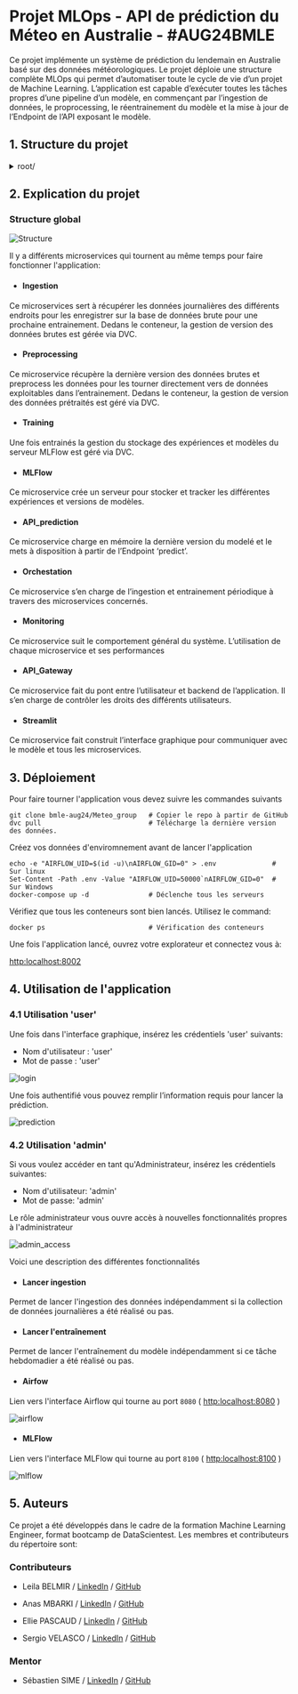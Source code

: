 # Projet MLOps - API de prédiction du Méteo en Australie - #AUG24BMLE
Ce projet implémente un système de prédiction du lendemain en Australie basé sur des données météorologiques. Le projet déploie une structure complète MLOps qui permet d’automatiser toute le cycle de vie d’un projet de Machine Learning. L’application est capable d’exécuter toutes les tâches propres d’une pipeline d’un modèle, en commençant par l’ingestion de données, le proprocessing, le réentrainement du modèle et la mise à jour de l’Endpoint de l’API exposant le modèle.

## 1. Structure du projet
<details>
    <summary>root/</summary>
    &emsp;.gitignore<br>
    &emsp;docker-compose.yaml<br>
    &emsp;dvc.lock<br>
    &emsp;.dvcignore<br>
    &emsp;dvc.yaml<br>
    &emsp;LICENSE<br>
    <details>
    <summary>.dvc/</summary>
        &emsp;.gitignore<br>
        &emsp; config<br>
    </details>
    <details>
    <summary>config/</summary>
        &emsp; config.yaml
    </details>
    <details>
    <summary>data/</summary>
        <details>
        <summary>&emsp;monitoring/</summary>
            &emsp;&emsp;&emsp;visualizations/<br>
        </details>
        &emsp;&emsp; processed/<br>  
        &emsp;&emsp; production_logs/<br>  
        &emsp;&emsp; raw/<br>  
    </details>
    <details>
    <summary>logs/</summary> 
    &emsp;&emsp;airflow/
    </details>
    <details>
    <summary>metrics/</summary>
    </details>
    <details>
    <summary>mlflow/</summary>
        &emsp;&emsp;mlartifacts/
        <details>
        <summary>&emsp;mlruns/</summary>
            &emsp;&emsp;&emsp;0/
            <details>
            <summary>&emsp;&emsp;models/</summary>
                &emsp;&emsp;&emsp;&emsp;model/
            </details>
        </details>
    </details>
    <details>
    <summary>src</summary>
        <details>
        <summary>&emsp;airflow/</summary>
            <details>
            <summary>&emsp;&emsp;dags/</summary>
                &emsp;&emsp;&emsp;&emsp; ingestion_dag.py  <br>
                &emsp;&emsp;&emsp;&emsp; monitoring_dag.py  <br>
                &emsp;&emsp;&emsp;&emsp; tools.py  <br>
                &emsp;&emsp;&emsp;&emsp; train_dag.py  <br>
                <details>
                <summary>&emsp;&emsp;&emsp; monitoring/</summary>
                    &emsp;&emsp;&emsp;&emsp;&emsp;drift_monitoring.py
                </details>
            </details>
            &emsp;&emsp;&emsp;plugins/
        </details> 
        <details>
        <summary>&emsp;api_model/</summary>
            &emsp;&emsp;&emsp;.dockerignore<br>
            &emsp;&emsp;&emsp;app_model.py<br>
            &emsp;&emsp;&emsp;Dockerfile<br>
            &emsp;&emsp;&emsp;input_classes.py<br>
            &emsp;&emsp;&emsp;requirements.txt<br>
        </details> 
        <details>
        <summary>&emsp;Gateway/</summary>
            &emsp;&emsp;&emsp;api_securite.py<br> 
            &emsp;&emsp;&emsp;Dockerfile<br>
            &emsp;&emsp;&emsp;requirements.txt<br>
        </details>
        <details>
        <summary>&emsp;ingest</summary> 
            &emsp;&emsp;&emsp;.dockerignore<br>
            &emsp;&emsp;&emsp; Dockerfile<br>
            &emsp;&emsp;&emsp; ingest_data.py<br>
            &emsp;&emsp;&emsp; requirements.txt<br>
            &emsp;&emsp;&emsp; script_meteo.py<br>
            &emsp;&emsp;&emsp; url_dict.py<br>
        </details> 
        <details>
        <summary>&emsp;mlflow/</summary>
            &emsp;&emsp;&emsp;Dockerfile<br>
            &emsp;&emsp;&emsp; requirements.txt<br>
        </details>
        <details>
        <summary>&emsp;monitoring/</summary>
            &emsp;&emsp;&emsp; Dockerfile<br>
            &emsp;&emsp;&emsp; drift_detection.py<br>
            &emsp;&emsp;&emsp; model_comparison.py<br>
            &emsp;&emsp;&emsp; requirements.txt<br>
        </details>
        <details>
        <summary>&emsp;preprocessing/</summary>
            &emsp;&emsp;&emsp; preprocess.py<br>
            &emsp;&emsp;&emsp; Dockerfile<br>
            &emsp;&emsp;&emsp; requirements.txt<br>
        </details>
        <details>
        <summary>&emsp;streamlit_app </summary>
            &emsp;&emsp;&emsp; app.py  <br>
            &emsp;&emsp;&emsp; Dockerfile  <br>
            &emsp;&emsp;&emsp; requirements.txt<br>
        </details>
        <details>
        <summary>&emsp;train</summary>
            &emsp;&emsp;&emsp; .dockerignore  <br>
            &emsp;&emsp;&emsp; Dockerfile  <br>
            &emsp;&emsp;&emsp; requirements.txt  <br>
            &emsp;&emsp;&emsp; train.py<br>
        </details>
    </details>
    <details>
    <summary>tests_unitaires  </summary>
    &emsp;&emsp; recap.md  <br>
    &emsp;&emsp; test_preprocess.py  <br>
    &emsp;&emsp; test_xgboost_model.py <br>
    </details>
</details>

## 2. Explication du projet
### Structure global
![Structure](_readme/images/Image1.png)

Il y a différents microservices qui tournent au même temps pour faire fonctionner l'application:
- #### Ingestion
Ce microservices sert à récupérer les données journalières des différents endroits pour les enregistrer sur la base de données brute pour une prochaine entrainement. Dedans le conteneur, la gestion de version des données brutes est gérée via DVC.
- #### Preprocessing
Ce microservice récupère la dernière version des données brutes et preprocess les données pour les tourner directement vers de données exploitables dans l’entrainement.
Dedans le conteneur, la gestion de version des données prétraités est géré via DVC.
- #### Training 
Une fois entrainés la gestion du stockage des expériences et modèles du serveur MLFlow est géré via DVC.
- #### MLFlow
Ce microservice crée un serveur pour stocker et tracker les différentes expériences et versions de modèles.
- #### API_prediction
Ce microservice charge en mémoire la dernière version du modelé et le mets à disposition à partir de l’Endpoint ‘predict’.
- #### Orchestation
Ce microservice s’en charge de l’ingestion et entrainement périodique à travers des microservices concernés.
- #### Monitoring
Ce microservice suit le comportement général du système. L’utilisation de chaque microservice et ses performances
- #### API_Gateway
Ce microservice fait du pont entre l’utilisateur et backend de l’application. Il s’en charge de contrôler les droits des différents utilisateurs.
- #### Streamlit
Ce microservice fait construit l’interface graphique pour communiquer avec le modèle et tous les microservices.

## 3. Déploiement
Pour faire tourner l'application vous devez suivre les commandes suivants

```
git clone bmle-aug24/Meteo_group   # Copier le repo à partir de GitHub
dvc pull                           # Télécharge la dernière version des données. 
```
Créez vos données d'enviromnement avant de lancer l'application
```
echo -e "AIRFLOW_UID=$(id -u)\nAIRFLOW_GID=0" > .env              # Sur linux
Set-Content -Path .env -Value "AIRFLOW_UID=50000`nAIRFLOW_GID=0"  # Sur Windows
docker-compose up -d               # Déclenche tous les serveurs
```

Vérifiez que tous les conteneurs sont bien lancés. Utilisez le command:
```
docker ps                          # Vérification des conteneurs
```
Une fois l'application lancé, ouvrez votre explorateur et connectez vous à:

[http:localhost:8002](http:localhost:8002)

## 4. Utilisation de l'application
### 4.1 Utilisation 'user'
Une fois dans l'interface graphique, insérez les crédentiels 'user' suivants:
- Nom d'utilisateur : 'user'
- Mot de passe : 'user'

![login](_readme/images/Image2.png)

Une fois authentifié vous pouvez remplir l’information requis pour lancer la prédiction.

![prediction](_readme/images/Image3.png)

### 4.2 Utilisation 'admin'
Si vous voulez accéder en tant qu'Administrateur, insérez les crédentiels suivantes:
- Nom d'utilisateur: 'admin'
- Mot de passe: 'admin'

Le rôle administrateur vous ouvre accès à nouvelles fonctionnalités propres à l'administrateur

![admin_access](_readme/images/Image4.png)

Voici une description des différentes fonctionnalités

- #### Lancer ingestion
Permet de lancer l'ingestion des données indépendamment si la collection de données journalières a été réalisé ou pas.

- #### Lancer l'entraînement
Permet de lancer l'entraînement du modèle indépendamment si ce tâche hebdomadier a été réalisé ou pas.

- #### Airfow
Lien vers l'interface Airflow qui tourne au port `8080` ( [http:localhost:8080](http:localhost:8080) )

![airflow](_readme/images/Image5.png)

- #### MLFlow
Lien vers l'interface MLFlow qui tourne au port `8100` ( [http:localhost:8100](http:localhost:8100) )

![mlflow](_readme/images/Image6.png)

## 5. Auteurs
Ce projet a été développés dans le cadre de la formation Machine Learning Engineer, format bootcamp de DataScientest. Les membres et contributeurs du répertoire sont: 

### Contributeurs
- Leila BELMIR /
  [LinkedIn]() /
  [GitHub]()

- Anas MBARKI /
  [LinkedIn](https://www.linkedin.com/in/anas-mbarki-1010/) /
  [GitHub](https://github.com/AnasMba19)

- Ellie PASCAUD /
  [LinkedIn]() /
  [GitHub]()

- Sergio VELASCO /
  [LinkedIn](https://www.linkedin.com/in/sergio-velasco/) /
  [GitHub](https://github.com/smvelascoc)

### Mentor
- Sébastien SIME /
  [LinkedIn](https://www.linkedin.com/in/s-sime/) /
  [GitHub](https://github.com/ssime-git)